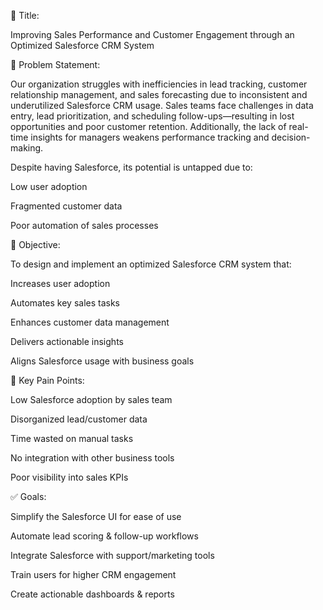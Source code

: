 📌 Title:

Improving Sales Performance and Customer Engagement through an Optimized Salesforce CRM System

🧠 Problem Statement:

Our organization struggles with inefficiencies in lead tracking, customer relationship management, and sales forecasting due to inconsistent and underutilized Salesforce CRM usage. Sales teams face challenges in data entry, lead prioritization, and scheduling follow-ups—resulting in lost opportunities and poor customer retention. Additionally, the lack of real-time insights for managers weakens performance tracking and decision-making.

Despite having Salesforce, its potential is untapped due to:

Low user adoption

Fragmented customer data

Poor automation of sales processes

🎯 Objective:

To design and implement an optimized Salesforce CRM system that:

Increases user adoption

Automates key sales tasks

Enhances customer data management

Delivers actionable insights

Aligns Salesforce usage with business goals

🧩 Key Pain Points:

Low Salesforce adoption by sales team

Disorganized lead/customer data

Time wasted on manual tasks

No integration with other business tools

Poor visibility into sales KPIs

✅ Goals:

Simplify the Salesforce UI for ease of use

Automate lead scoring & follow-up workflows

Integrate Salesforce with support/marketing tools

Train users for higher CRM engagement

Create actionable dashboards & reports

